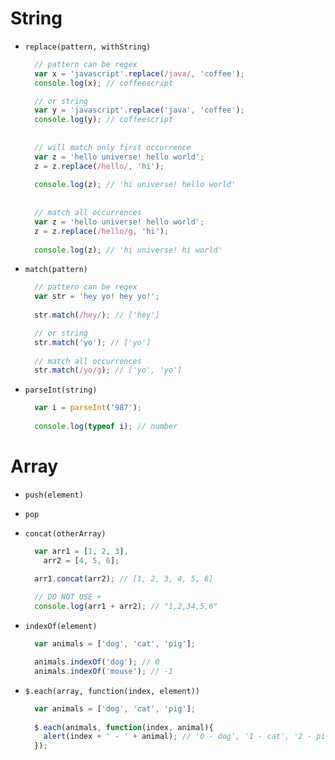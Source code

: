  
# String

* `replace(pattern, withString)`
  ```js
    // pattern can be regex
    var x = 'javascript'.replace(/java/, 'coffee');
    console.log(x); // coffeescript

    // or string
    var y = 'javascript'.replace('java', 'coffee');
    console.log(y); // coffeescript
    
    
    // will match only first occurrence
    var z = 'hello universe! hello world';
    z = z.replace(/hello/, 'hi');
    
    console.log(z); // 'hi universe! hello world'
    
    
    // match all occurrences
    var z = 'hello universe! hello world';
    z = z.replace(/hello/g, 'hi');
    
    console.log(z); // 'hi universe! hi world'
  ```
  
* `match(pattern)`
  ```js
    // pattern can be regex
    var str = 'hey yo! hey yo!';
    
    str.match(/hey/); // ['hey']

    // or string
    str.match('yo'); // ['yo']
    
    // match all occurrences
    str.match(/yo/g); // ['yo', 'yo']
  ```


* `parseInt(string)`
  ```js
    var i = parseInt('987');
    
    console.log(typeof i); // number
  ```

# Array

* `push(element)`
* `pop`
* `concat(otherArray)`
  ```js
    var arr1 = [1, 2, 3],
      arr2 = [4, 5, 6];

    arr1.concat(arr2); // [1, 2, 3, 4, 5, 6]
    
    // DO NOT USE +
    console.log(arr1 + arr2); // "1,2,34,5,6"
  ```

* `indexOf(element)`
  ```js
    var animals = ['dog', 'cat', 'pig'];

    animals.indexOf('dog'); // 0
    animals.indexOf('mouse'); // -1
  ```

* `$.each(array, function(index, element))`
  ```js
    var animals = ['dog', 'cat', 'pig'];
    
    $.each(animals, function(index, animal){
      alert(index + ' - ' + animal); // '0 - dog', '1 - cat', '2 - pig'
    });
  ```
